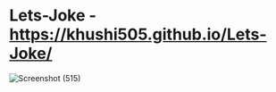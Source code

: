 # Lets-Joke - https://khushi505.github.io/Lets-Joke/


![Screenshot (515)](https://github.com/khushi505/Lets-Joke/assets/121372231/7e90fe04-acf9-47a5-bae7-42885328e747)
